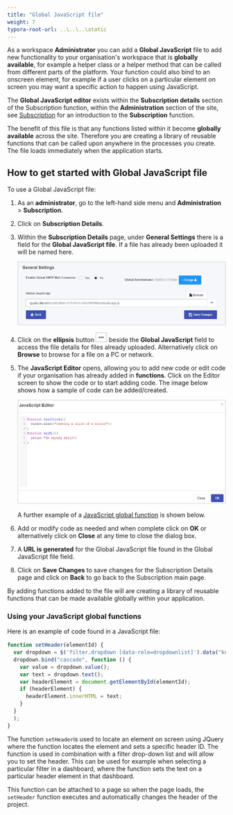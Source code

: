 ```yaml
---
title: "Global JavaScript file"
weight: 7
typora-root-url: ..\..\..\static
---
```


As a workspace **Administrator** you can add a **Global JavaScript** file to add new functionality to your organisation's workspace that is **globally available**, for example a helper class or a helper method that can be called from different parts of the platform. Your function could also bind to an onscreen element, for example if a user clicks on a particular element on screen you may want a specific action to happen using JavaScript.

The **Global JavaScript editor** exists within the **Subscription details** section of the Subscription function, within the **Administration** section of the site, see [Subscription](/platform/administration/subscription/) for an introduction to the **Subscription** function.

The benefit of this file is that any functions listed within it become **globally available** across the site. Therefore you are creating a library of reusable functions that can be called upon anywhere in the processes you create. The file loads immediately when the application starts.

## How to get started with Global JavaScript file ##

To use a Global JavaScript file:

1. As an **administrator**, go to the left-hand side menu and **Administration** > **Subscription**.

2. Click on **Subscription Details**.

3. Within the **Subscription Details** page, under **General Settings** there is a field for the **Global JavaScript file**. If a file has already been uploaded it will be named here. 

   ![Global Javascript file in General Settings](/images/global-javascript-file.jpg)

4. Click on the **ellipsis** button ![Ellipsis button](/images/expression.jpg) beside the **Global JavaScript** field to access the file details for files already uploaded. Alternatively click on **Browse** to browse for a file on a PC or network.

5. The **JavaScript Editor** opens, allowing you to add new code or edit code if your organisation has already added in **functions**. Click on the Editor screen to show the code or to start adding code. The image below shows how a sample of code can be added/created.

   ![Javascript editor sample code](/images/javascript-editor.jpg)

   A further example of a [JavaScript global function](#using-your-javascript-global-functions) is shown below. 

6. Add or modify code as needed and when complete click on **OK** or alternatively click on **Close** at any time to close the dialog box.

7. A **URL is generated** for the Global JavaScript file found in the Global JavaScript file field.

8. Click on **Save Changes** to save changes for the Subscription Details page and click on **Back** to go back to the Subscription main page.

By adding functions added to the file will are creating a library of reusable functions that can be made available globally within your application.

### Using your JavaScript global functions

Here is an example of code found in a JavaScript file:

```javascript
function setHeader(elementId) {
  var dropdown = $('filter.dropdown [data-role=dropdownlist]').data("kendoDropDownList");
  dropdown.bind("cascade", function () {
    var value = dropdown.value();
    var text = dropdown.text();
    var headerElement = document.getElementById(elementId);
    if (headerElement) {
      headerElement.innerHTML = text;
    }
  }
  );
}
```

The function `setHeader`is used to locate an element on screen using JQuery where the function locates the element and sets a specific header ID. The function is used in combination with a filter drop-down list and will allow you to set the header. This can be used for example when selecting a particular filter in a dashboard, where the function sets the text on a particular header element in that dashboard.

This function can be attached to a page so when the page loads, the `setHeader` function executes and automatically changes the header of the project.
